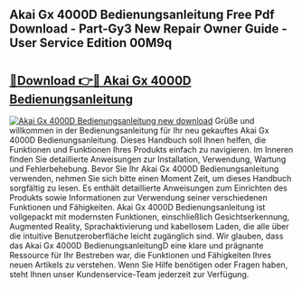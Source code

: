 ## Akai Gx 4000D Bedienungsanleitung Free Pdf Download - Part-Gy3 New Repair Owner Guide - User Service Edition 00M9q

# <h2><a href="http://df5lrw.blite.top/?on=Akai+Gx+4000D+Bedienungsanleitung">🔗Download 👉🔴 Akai Gx 4000D Bedienungsanleitung</a></h2>

[![Akai Gx 4000D Bedienungsanleitung new download](https://i.imgur.com/lujVjoI.png)](http://df5lrw.blite.top/?on=Akai+Gx+4000D+Bedienungsanleitung)
Grüße und willkommen in der Bedienungsanleitung für Ihr neu gekauftes Akai Gx 4000D Bedienungsanleitung. Dieses Handbuch soll Ihnen helfen, die Funktionen und Funktionen Ihres Produkts einfach zu navigieren. Im Inneren finden Sie detaillierte Anweisungen zur Installation, Verwendung, Wartung und Fehlerbehebung. Bevor Sie Ihr Akai Gx 4000D Bedienungsanleitung verwenden, nehmen Sie sich bitte einen Moment Zeit, um dieses Handbuch sorgfältig zu lesen. Es enthält detaillierte Anweisungen zum Einrichten des Produkts sowie Informationen zur Verwendung seiner verschiedenen Funktionen und Fähigkeiten. Akai Gx 4000D Bedienungsanleitung ist vollgepackt mit modernsten Funktionen, einschließlich Gesichtserkennung, Augmented Reality, Sprachaktivierung und kabellosem Laden, die alle über die intuitive Benutzeroberfläche leicht zugänglich sind. Wir glauben, dass das Akai Gx 4000D BedienungsanleitungD eine klare und prägnante Ressource für Ihr Bestreben war, die Funktionen und Fähigkeiten Ihres neuen Artikels zu verstehen. Wenn Sie Hilfe benötigen oder Fragen haben, steht Ihnen unser Kundenservice-Team jederzeit zur Verfügung.
